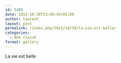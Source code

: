 ```yaml
---
id: 1408
date: 2015-10-30T23:40:43+01:00
author: laurent
layout: post
permalink: /index.php/2015/10/30/la-vie-est-belle/
categories:
  - Non classé
format: gallery
---
```

La vie est belle